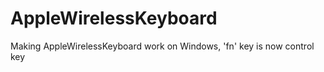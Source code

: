AppleWirelessKeyboard
=====================

Making AppleWirelessKeyboard work on Windows, 'fn' key is now control key
